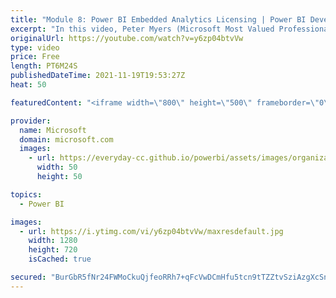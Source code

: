 ```yaml
---
title: "Module 8: Power BI Embedded Analytics Licensing | Power BI Developer in a Day"
excerpt: "In this video, Peter Myers (Microsoft Most Valued Professional, and course developer) and Alon Baram (Senior product manager) describe Power BI embedding licensing and compare different products. Licensing guidance is presented too. Note that licensing information is current at the time of recording,"
originalUrl: https://youtube.com/watch?v=y6zp04btvVw
type: video
price: Free
length: PT6M24S
publishedDateTime: 2021-11-19T19:53:27Z
heat: 50

featuredContent: "<iframe width=\"800\" height=\"500\" frameborder=\"0\" src=\"https://www.youtube.com/embed/y6zp04btvVw\" allow=\"accelerometer; autoplay; encrypted-media; gyroscope; picture-in-picture\" allowfullscreen></iframe>"

provider:
  name: Microsoft
  domain: microsoft.com
  images:
    - url: https://everyday-cc.github.io/powerbi/assets/images/organizations/microsoft.com-50x50.jpg
      width: 50
      height: 50

topics:
  - Power BI

images:
  - url: https://i.ytimg.com/vi/y6zp04btvVw/maxresdefault.jpg
    width: 1280
    height: 720
    isCached: true

secured: "BurGbR5fNr24FWMoCkuQjfeoRRh7+qFcVwDCmHfu5tcn9tTZZtvSziAzgXcSnsTh55FwX8ttEFeLG+kZGk4GQL7r3FE81jJ8KzqYZdQt+SKwsFxqgnDksW/VoIlTf4AeMjOyWGDo+j2gLSzPsFJRT4bTqC64rl0+NZgzcBBjZn6JTlF07i492oXnmUyTyusSq/ytyRfLH7uhCpNt6QNLJGBJErXYARs9VpLB9A6d3WcFiIL6braoaE6ImXNG53JY6beXm0ZIpfUklL22X7fnLvRW5v/oVyUbDBvpQZwUBl6GEeSN5sp4X4uo7nCKMLnfYJ/aIyesfy8ypS/fRf9FFPy+Pzat4irYVUyzigqMa9Yrc5z17YT5MBWRSuv1uePiWNvUuJZ+6FVGzQOkDzwMd3gmLrmfDJg4QEcY16+pShE=;8OTqHwNBgra1mVkAzLhRmA=="
---
```


